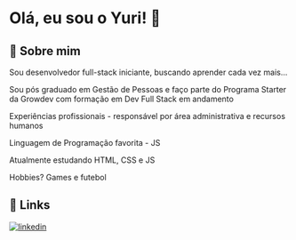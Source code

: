 # Olá, eu sou o Yuri! 👋


## 🚀 Sobre mim
Sou desenvolvedor full-stack iniciante, buscando aprender cada vez mais...





Sou pós graduado em Gestão de Pessoas e faço parte do Programa Starter da Growdev com formação em Dev Full Stack em andamento

Experiências profissionais - responsável por área administrativa e recursos humanos

Linguagem de Programação favorita - JS

Atualmente estudando HTML, CSS e JS

Hobbies? Games e futebol


## 🔗 Links
[![linkedin](https://img.shield.io/badge/linkedin-0A66C2?style=for-the-badge&logo=linkedin&logoColor=white)](https://www.linkedin.com/in/yuri-bigon/)
